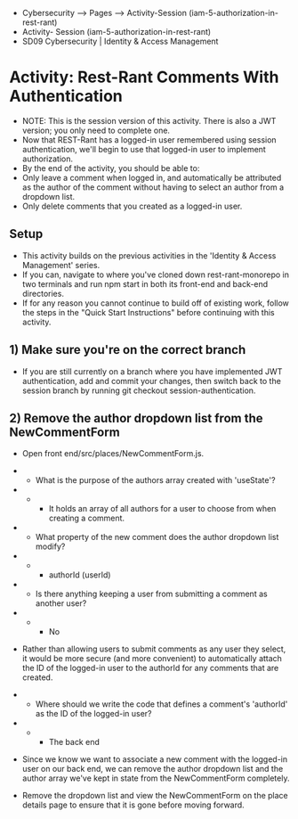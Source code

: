 * Cybersecurity --> Pages --> Activity-Session (iam-5-authorization-in-rest-rant)
* Activity- Session (iam-5-authorization-in-rest-rant)
* SD09 Cybersecurity | Identity & Access Management

# Activity: Rest-Rant Comments With Authentication
* NOTE: This is the session version of this activity. There is also a JWT version; you only need to complete one.
* Now that REST-Rant has a logged-in user remembered using session authentication, we'll begin to use that logged-in user to implement authorization.
* By the end of the activity, you should be able to:
* Only leave a comment when logged in, and automatically be attributed as the author of the comment without having to select an author from a dropdown list.
* Only delete comments that you created as a logged-in user.

## Setup
* This activity builds on the previous activities in the 'Identity & Access Management' series.
* If you can, navigate to where you've cloned down rest-rant-monorepo in two terminals and run npm start in both its front-end and back-end directories.
* If for any reason you cannot continue to build off of existing work, follow the steps in the "Quick Start Instructions" before continuing with this activity.

## 1) Make sure you're on the correct branch
* If you are still currently on a branch where you have implemented JWT authentication, add and commit your changes, then switch back to the session branch by running git checkout session-authentication.

## 2) Remove the author dropdown list from the NewCommentForm
* Open front end/src/places/NewCommentForm.js.
* * What is the purpose of the authors array created with 'useState'?
* * * It holds an array of all authors for a user to choose from when creating a comment.
* * What property of the new comment does the author dropdown list modify?
* * * authorId (userId)
* * Is there anything keeping a user from submitting a comment as another user?
* * * No

* Rather than allowing users to submit comments as any user they select, it would be more secure (and more convenient) to automatically attach the ID of the logged-in user to the authorId for any comments that are created.
* * Where should we write the code that defines a comment's 'authorId' as the ID of the logged-in user?
* * * The back end

* Since we know we want to associate a new comment with the logged-in user on our back end, we can remove the author dropdown list and the author array we've kept in state from the NewCommentForm completely.

* Remove the dropdown list and view the NewCommentForm on the place details page to ensure that it is gone before moving forward.